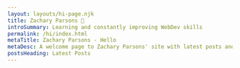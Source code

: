```yaml
---
layout: layouts/hi-page.njk
title: Zachary Parsons 👋
introSummary: Learning and constantly improving WebDev skills
permalink: /hi/index.html
metaTitle: Zachary Parsons - Hello
metaDesc: A welcome page to Zachary Parsons' site with latest posts and important links!
postsHeading: Latest Posts
---
```

